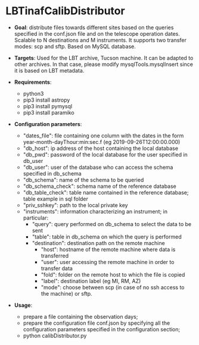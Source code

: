 # LBTinafCalibDistributor

- **Goal**: distribute files towards different sites based on the queries specified in the conf.json file and on the telescope operation dates. Scalable to N destinations and M instruments. It supports two transfer modes: scp and sftp. Based on MySQL database.


- **Targets**: Used for the LBT archive, Tucson machine. It can be adapted to other archives. In that case, please modify mysqlTools.mysqlInsert since it is based on LBT metadata.

- **Requirements**:
    - python3
    - pip3 install astropy
    - pip3 install pymysql
    - pip3 install paramiko 

- **Configuration parameters**:

    - "dates_file": file containing one column with the dates in the form year-month-dayThour:min:sec.f (eg 2019-09-26T12:00:00.000) 
    - "db_host": ip address of the host containing the local database
    - "db_pwd": password of the local database for the user specified in db_user
    - "db_user": user of the database who can access the schema specified in db_schema
    - "db_schema": name of the schema to be queried
    - "db_schema_check": schema name of the reference database
    - "db_table_check": table name contained in the reference database; table example in sql folder
    - "priv_sshkey": path to the local private key
    - "instruments": information characterizing an instrument; in particular:
        - "query": query performed on db_schema to select the data to be sent 
        - "table": table in db_schema on which the query is performed
        - "destination": destination path on the remote machine
            - "host": hostname of the remote machine where data is transferred
            - "user": user accessing the remote machine in order to transfer data
            - "fold": folder on the remote host to which the file is copied 
            - "label": destination label (eg MI, RM, AZ)
            - "mode": choose between scp (in case of no ssh access to the machine) or sftp. 
  
- **Usage**: 
    - prepare a file containing the observation days;
    - prepare the configuration file conf.json by specifying all the configuration parameters specified in the configuration section;
    - python calibDistributor.py 

